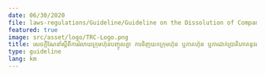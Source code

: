 ```yaml
---
date: 06/30/2020
file: laws-regulations/Guideline/Guideline on the Dissolution of Company, the Acquisition of Company or Shares, or Security of rights under a permit, Certificate or License, and Updating the Information Extract of the Management Level of the Telecommunications Operator.pdf
featured: true
image: src/asset/logo/TRC-Logo.png
title: សេចក្តីណែនាំ​ស្តីពី​ការ​រំលាយ​ក្រុមហ៊ុនបញ្ចូលគ្នា ការទិញយកក្រុមហ៊ុន ឬភាគហ៊ុន ឬការ​ដាក់​ប្រាតិភោគនូវ​សិទ្ធិ​ដែល​កំណត់​ក្នុងលិខិត​អនុញ្ញាត​វិញ្ញាបនបត្រ​ ឬ​អាជ្ញាបណ្ណ និង​ការ​ធ្វើ​បច្ចុប្បន្ន​ភាព​សម្រង់ព័ត៌មាន​នៃ​ថ្នាក់គ្រប់គ្រងរបស់​ប្រតិបត្តិករទូរគមនាគមន៍
type: guideline
lang: km
---
```

